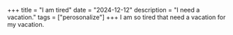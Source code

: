 +++
title = "I am tired"
date = "2024-12-12"
description = "I need a vacation."
tags = ["perosonalize"]
+++
I am so tired that need a vacation for my vacation.